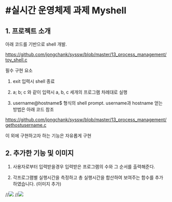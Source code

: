 #실시간 운영체제 과제 Myshell
=================

## 1. 프로젝트 소개

아래 코드를 기반으로 shell 개발.

https://github.com/jongchank/syssw/blob/master/13_process_management/toy_shell.c

필수 구현 요소

1. exit 입력시 shell 종료

2. a; b; c 와 같이 입력시 a, b, c 세개의 프로그램 차례대로 실행

3. username@hostname$ 형식의 shell prompt. username과 hostname 얻는 방법은 아래 코드 참조

https://github.com/jongchank/syssw/blob/master/13_process_management/gethostusername.c

이 외에 구현하고자 하는 기능은 자유롭게 구현



## 2. 추가한 기능 및 이미지

1. 사용자로부터 입력받을경우 입력받은 프로그램의 수와 그 순서를 출력해준다.

2. 각프로그램별 실행시간을 측정하고 총 실행시간을 합산하여 보여주는 함수를 추가하였습니다. (이미지 추가)


//<img src =./pic/os_1.jpg>
//<img src =./pic/os_2.jpg>
